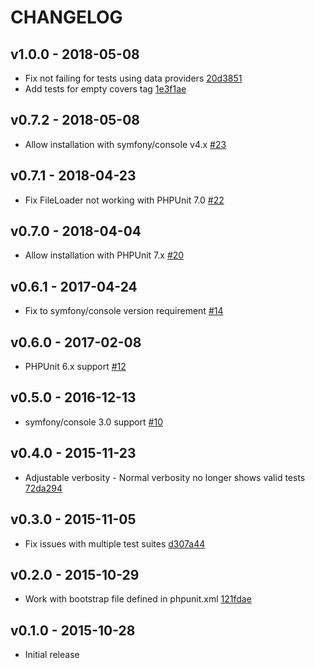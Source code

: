 # CHANGELOG

## v1.0.0 - 2018-05-08

- Fix not failing for tests using data providers [20d3851](https://github.com/oradwell/covers-validator/commit/20d38510ae520fe7b8d076bc9a5a2dc2977573c3)
- Add tests for empty covers tag [1e3f1ae](https://github.com/oradwell/covers-validator/commit/1e3f1ae2546618b92f763fea03f4d0a71aa0df09)

## v0.7.2 - 2018-05-08

- Allow installation with symfony/console v4.x [#23](https://github.com/oradwell/covers-validator/pull/23)

## v0.7.1 - 2018-04-23

- Fix FileLoader not working with PHPUnit 7.0 [#22](https://github.com/oradwell/covers-validator/pull/22)

## v0.7.0 - 2018-04-04

- Allow installation with PHPUnit 7.x [#20](https://github.com/oradwell/covers-validator/pull/20)

## v0.6.1 - 2017-04-24

- Fix to symfony/console version requirement [#14](https://github.com/oradwell/covers-validator/pull/14)

## v0.6.0 - 2017-02-08

- PHPUnit 6.x support [#12](https://github.com/oradwell/covers-validator/pull/12)

## v0.5.0 - 2016-12-13

- symfony/console 3.0 support [#10](https://github.com/oradwell/covers-validator/pull/10)

## v0.4.0 - 2015-11-23

- Adjustable verbosity - Normal verbosity no longer shows valid tests [72da294](https://github.com/oradwell/covers-validator/commit/72da294e17e6f8e24c6ea2bd75ec71926ba163b6)

## v0.3.0 - 2015-11-05

- Fix issues with multiple test suites [d307a44](https://github.com/oradwell/covers-validator/commit/d307a4493baf97903824767076495a49093da781)

## v0.2.0 - 2015-10-29

- Work with bootstrap file defined in phpunit.xml [121fdae](https://github.com/oradwell/covers-validator/commit/121fdae38fec1862ef75c42ef4936a56a4de736f)

## v0.1.0 - 2015-10-28

- Initial release
